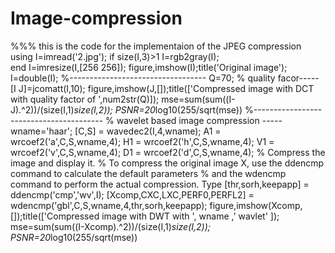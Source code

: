 # Image-compression
%%% this is the code for the implementaion of the JPEG compression using
I=imread('2.jpg');
if size(I,3)>1
    I=rgb2gray(I);    
end
I=imresize(I,[256 256]);
figure,imshow(I);title('Original image');
I=double(I);
%----------------------------------
 Q=70;                   % quality facor-----
 [I J]=jcomatt(I,10);
 figure,imshow(J,[]);title(['Compressed image with DCT with quality factor of ',num2str(Q)]);
 mse=sum(sum((I-J).^2))/(size(I,1)*size(I,2));
 PSNR=20*log10(255/sqrt(mse))
%----------------------------------------
% wavelet based image  compression -----
wname='haar';
[C,S] = wavedec2(I,4,wname);
A1 = wrcoef2('a',C,S,wname,4);
H1 = wrcoef2('h',C,S,wname,4); 
V1 = wrcoef2('v',C,S,wname,4); 
D1 = wrcoef2('d',C,S,wname,4); 
% Compress the image and display it. 
% To compress the original image X, use the ddencmp command to calculate the default parameters
% and the wdencmp command to perform the actual compression. Type
[thr,sorh,keepapp] = ddencmp('cmp','wv',I);
[Xcomp,CXC,LXC,PERF0,PERFL2] = wdencmp('gbl',C,S,wname,4,thr,sorh,keepapp);
figure,imshow(Xcomp,[]);title(['Compressed image with DWT with ', wname ,' wavlet' ]);
mse=sum(sum((I-Xcomp).^2))/(size(I,1)*size(I,2));
PSNR=20*log10(255/sqrt(mse))
